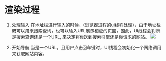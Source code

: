 # 渲染过程

1. 处理输入
在地址栏进行输入的时候，（浏览器进程的ui线程处理），由于地址栏既可以用来搜索查询，也可以输入URL展示相应的页面，因此，UI线程会判断是搜索查询还是一个URL, 来决定将你送到搜索引擎还是你请求的网站。
![](https://wd.imgix.net/image/T4FyVKpzu4WKF1kBNvXepbi08t52/HDAB6c70Jo2IvsUl0giY.png?auto%3Dformat%26w%3D845)

2. 开始导航
当是一个URL，且用户点击回车键时，UI线程会初始化一个网络调用来获取网站内容。